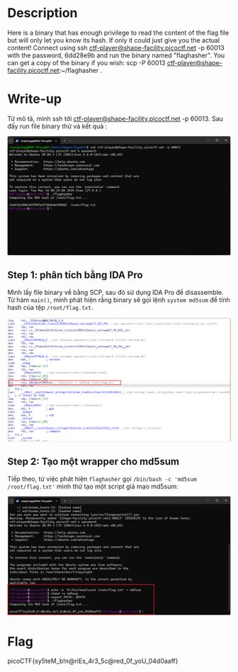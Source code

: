 # Description

Here is a binary that has enough privilege to read the content of the flag file but will only let you know its hash. If only it could just give you the actual content!
Connect using ssh ctf-player@shape-facility.picoctf.net -p 60013 with the password, 6dd28e9b and run the binary named "flaghasher".
You can get a copy of the binary if you wish: scp -P 60013 ctf-player@shape-facility.picoctf.net:~/flaghasher .

# Write-up

Từ mô tả, mình ssh tới ctf-player@shape-facility.picoctf.net -p 60013. Sau đấy run file binary thử và kết quả :

![Image 1](image.png)

## Step 1: phân tích bằng IDA Pro

Mình lấy file binary về bằng SCP, sau đó sử dụng IDA Pro để disassemble. Từ hàm `main()`, mình phát hiện rằng binary sẽ gọi lệnh `system md5sum` để tính hash của tệp `/root/flag.txt`.

![Image 2](image2.png)

## Step 2: Tạo một wrapper cho md5sum

Tiếp theo, từ việc phát hiện `flaghasher` gọi `/bin/bash -c 'md5sum /root/flag.txt'` mình thử tạo một script giả mạo md5sum:

![Image 3](image3.png)
# Flag 
picoCTF{sy5teM_b!n@riEs_4r3_5c@red_0f_yoU_04d0aaff}

